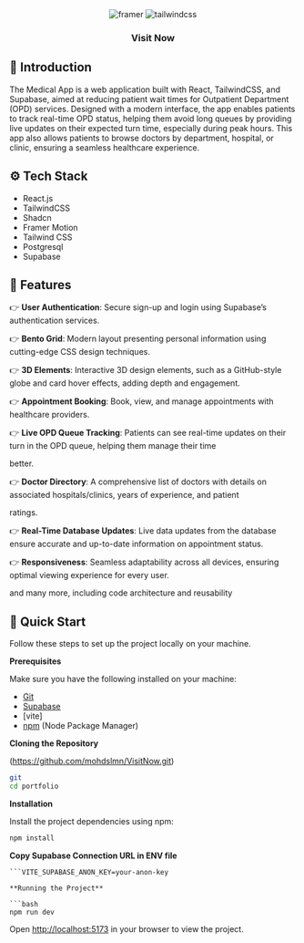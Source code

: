 <div align="center">


  <div>
    <img src="https://img.shields.io/badge/-Framer-black?style=for-the-badge&logoColor=white&logo=framer&color=0055FF" alt="framer" />
    <img src="https://img.shields.io/badge/-Tailwind_CSS-black?style=for-the-badge&logoColor=white&logo=tailwindcss&color=06B6D4" alt="tailwindcss" />
  </div>

  <h3 align="center">Visit Now </h3>
</div>

## <a name="introduction">🤖 Introduction</a>

The Medical App is a web application built with React, TailwindCSS, and Supabase, aimed at reducing patient wait times for Outpatient Department (OPD) services. Designed with a modern interface, the app enables patients to track real-time OPD status, helping them avoid long queues by providing live updates on their expected turn time, especially during peak hours. This app also allows patients to browse doctors by department, hospital, or clinic, ensuring a seamless healthcare experience.


## <a name="tech-stack">⚙️ Tech Stack</a>

- React.js
- TailwindCSS
- Shadcn
- Framer Motion
- Tailwind CSS
- Postgresql
- Supabase

## <a name="features">🔋 Features</a>

👉 **User Authentication**: Secure sign-up and login using Supabase’s authentication services.

👉 **Bento Grid**: Modern layout presenting personal information using cutting-edge CSS design techniques.

👉 **3D Elements**:  Interactive 3D design elements, such as a GitHub-style globe and card hover effects, adding depth and engagement.

👉 **Appointment Booking**: Book, view, and manage appointments with healthcare providers.

👉 **Live OPD Queue Tracking**: Patients can see real-time updates on their turn in the OPD queue, helping them manage their time  

better.

👉 **Doctor Directory**: A comprehensive list of doctors with details on associated hospitals/clinics, years of experience, and patient 

ratings.

👉 **Real-Time Database Updates**: Live data updates from the database ensure accurate and up-to-date information on appointment status.

👉 **Responsiveness**: Seamless adaptability across all devices, ensuring optimal viewing experience for every user.

and many more, including code architecture and reusability 

## <a name="quick-start">🤸 Quick Start</a>

Follow these steps to set up the project locally on your machine.

**Prerequisites**

Make sure you have the following installed on your machine:

- [Git](https://git-scm.com/)
- [Supabase](https://supabase.com/)
- [vite]
- [npm](https://www.npmjs.com/) (Node Package Manager)

**Cloning the Repository**

(https://github.com/mohdslmn/VisitNow.git)

```bash
git 
cd portfolio
```

**Installation**

Install the project dependencies using npm:

```bash
npm install
```
**Copy Supabase Connection URL in ENV file**

```VITE_SUPABASE_URL=your-supabase-url
```VITE_SUPABASE_ANON_KEY=your-anon-key

**Running the Project**

```bash
npm run dev
```

Open [http://localhost:5173](http://localhost:5173) in your browser to view the project.
